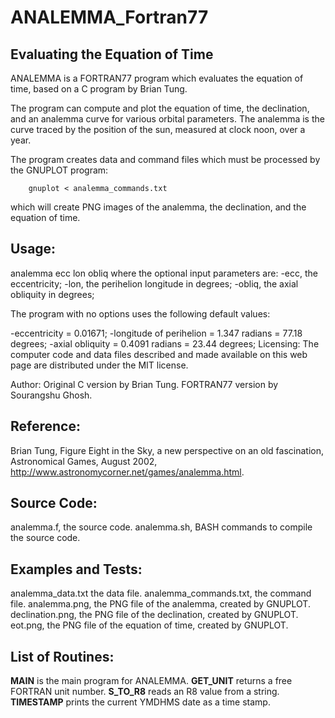 # ANALEMMA_Fortran77

## Evaluating the Equation of Time
ANALEMMA is a FORTRAN77 program which evaluates the equation of time, based on a C program by Brian Tung.

The program can compute and plot the equation of time, the declination, and an analemma curve for various orbital parameters. The analemma is the curve traced by the position of the sun, measured at clock noon, over a year.

The program creates data and command files which must be processed by the GNUPLOT program:

        gnuplot < analemma_commands.txt
      
which will create PNG images of the analemma, the declination, and the equation of time.

## Usage:
analemma ecc lon obliq where the optional input parameters are:
-ecc, the eccentricity;
-lon, the perihelion longitude in degrees;
-obliq, the axial obliquity in degrees;

The program with no options uses the following default values:

-eccentricity = 0.01671;
-longitude of perihelion = 1.347 radians = 77.18 degrees;
-axial obliquity = 0.4091 radians = 23.44 degrees;
Licensing:
The computer code and data files described and made available on this web page are distributed under the MIT license.


Author:
Original C version by Brian Tung. FORTRAN77 version by Sourangshu Ghosh.

## Reference:
Brian Tung,
Figure Eight in the Sky, a new perspective on an old fascination,
Astronomical Games, August 2002,
http://www.astronomycorner.net/games/analemma.html.

## Source Code:
analemma.f, the source code.
analemma.sh, BASH commands to compile the source code.

## Examples and Tests:
analemma_data.txt the data file.
analemma_commands.txt, the command file.
analemma.png, the PNG file of the analemma, created by GNUPLOT.
declination.png, the PNG file of the declination, created by GNUPLOT.
eot.png, the PNG file of the equation of time, created by GNUPLOT.

## List of Routines:
**MAIN** is the main program for ANALEMMA.
**GET_UNIT** returns a free FORTRAN unit number.
**S_TO_R8** reads an R8 value from a string.
**TIMESTAMP** prints the current YMDHMS date as a time stamp.

